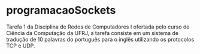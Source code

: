 # programacaoSockets
Tarefa 1 da Disciplina de Redes de Computadores I ofertada pelo curso de Ciência da Computação da UFRJ, a tarefa consiste em um sistema de tradução de 10 palavras do português para o inglês utilizando os protocolos TCP e UDP.

